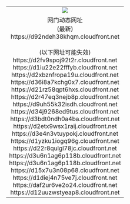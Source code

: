 ﻿<table>
  <tr></tr>
  <tr><td colspan=2 align=center><img src="https://d92ndeh38khqm.cloudfront.net/Up/oGate.jpg" /></td></tr>
  <tr><td colspan=2 align=center>网门动态网址<br/>(最新)
<br>https://d92ndeh38khqm.cloudfront.net
<br/><br/>(以下网址可能失效)
<br>https://d2fv9spoj92t2r.cloudfront.net
<br>https://d1iu22e22fffyb.cloudfront.net
<br>https://d2xbznfropa19u.cloudfront.net
<br>https://d36i8a7kchg0x7.cloudfront.net
<br>https://d21rz58qpt6hxs.cloudfront.net
<br>https://d2r47eq3nejb8p.cloudfront.net
<br>https://d9uh55k32isdh.cloudfront.net
<br>https://d34j9268ed9tus.cloudfront.net
<br>https://d3bdt0ndh0a4ba.cloudfront.net
<br>https://d2etx9wsx1raij.cloudfront.net
<br>https://d3e4n3vtuypokj.cloudfront.net
<br>https://d1yzku1iogq96g.cloudfront.net
<br>https://d22r8qulgl78jc.cloudfront.net
<br>https://d3u6n1ag6p118b.cloudfront.net
<br>https://d3u6n1ag6p118b.cloudfront.net
<br>https://d15x7u3n08p68.cloudfront.net
<br>https://d1diej4n75ve7j.cloudfront.net
<br>https://daf2ur6ve2o24.cloudfront.net
<br>https://d12uuzwstyeap8.cloudfront.net
    </td>
  </tr>
</table>
